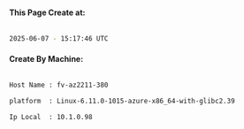 
   
#### This Page Create at:

```bash

2025-06-07 - 15:17:46 UTC

```

#### Create By Machine:

```bash

Host Name : fv-az2211-380

platform  : Linux-6.11.0-1015-azure-x86_64-with-glibc2.39

Ip Local  : 10.1.0.98

```

